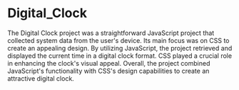 # Digital_Clock
The Digital Clock project was a straightforward JavaScript project that collected system data from the user's device. Its main focus was on CSS to create an appealing design. By utilizing JavaScript, the project retrieved and displayed the current time in a digital clock format. CSS played a crucial role in enhancing the clock's visual appeal. Overall, the project combined JavaScript's functionality with CSS's design capabilities to create an attractive digital clock.
